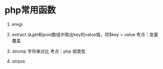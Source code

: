 # php常用函数

1. eregi

2. extract
从get和post数组中取出key的value值，将$key = value
考点：变量覆盖

3. strcmp
字符串对比
考点：php 弱类型

4. strpos

